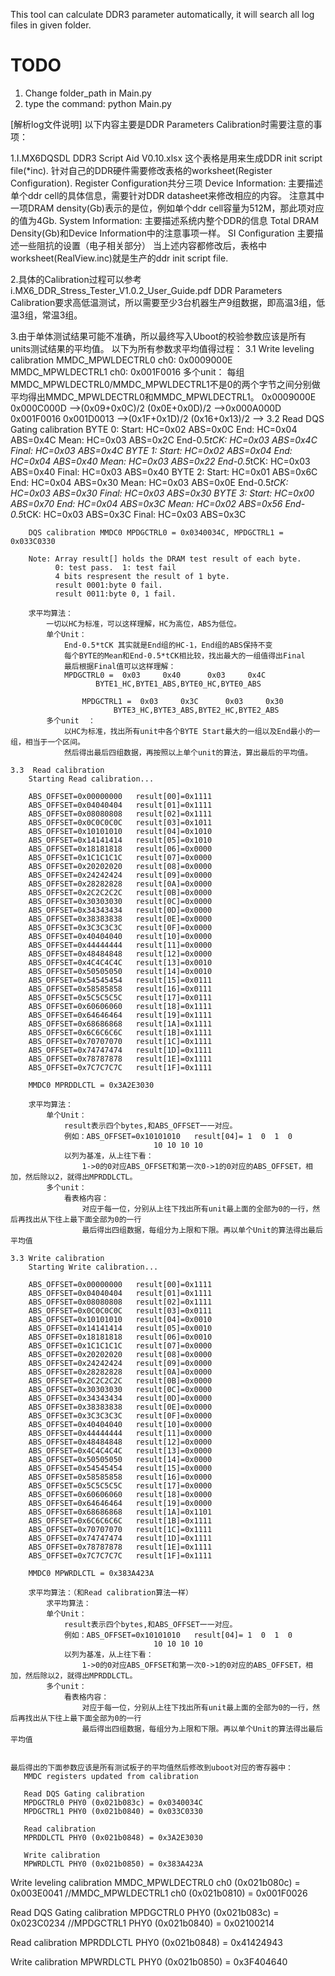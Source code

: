 This tool can calculate DDR3 parameter automatically, it will search all log files in given folder.
# TODO
1. Change folder_path in Main.py
2. type the command: python Main.py

[解析log文件说明]
以下内容主要是DDR Parameters Calibration时需要注意的事项：

1.I.MX6DQSDL DDR3 Script Aid V0.10.xlsx
	这个表格是用来生成DDR init script file(*inc).
	针对自己的DDR硬件需要修改表格的worksheet(Register Configuration).
		Register Configuration共分三项
			Device Information:
				主要描述单个ddr cell的具体信息，需要针对DDR datasheet来修改相应的内容。
				注意其中一项DRAM density(Gb)表示的是位，例如单个ddr cell容量为512M，那此项对应的值为4Gb.
			System Information:
				主要描述系统内整个DDR的信息
				Total DRAM Density(Gb)和Device Information中的注意事项一样。
			SI Configuration
				主要描述一些阻抗的设置（电子相关部分）
		当上述内容都修改后，表格中worksheet(RealView.inc)就是生产的ddr init script file.

2.具体的Calibration过程可以参考i.MX6_DDR_Stress_Tester_V1.0.2_User_Guide.pdf
  DDR Parameters Calibration要求高低温测试，所以需要至少3台机器生产9组数据，即高温3组，低温3组，常温3组。
  

3.由于单体测试结果可能不准确，所以最终写入Uboot的校验参数应该是所有units测试结果的平均值。
	以下为所有参数求平均值得过程：
	3.1 Write leveling calibration
		MMDC_MPWLDECTRL0 ch0: 0x0009000E
		MMDC_MPWLDECTRL1 ch0: 0x001F0016
		多个unit：
			每组MMDC_MPWLDECTRL0/MMDC_MPWLDECTRL1不是0的两个字节之间分别做平均得出MMDC_MPWLDECTRL0和MMDC_MPWLDECTRL1。
			0x0009000E 0x000C000D -->(0x09+0x0C)/2 (0x0E+0x0D)/2 -->0x000A000D
			0x001F0016 0x001D0013 -->(0x1F+0x1D)/2 (0x16+0x13)/2 -->
	3.2 Read DQS Gating calibration
		BYTE 0:
		        Start:           HC=0x02 ABS=0x0C
		        End:             HC=0x04 ABS=0x4C
		        Mean:            HC=0x03 ABS=0x2C
		        End-0.5*tCK:     HC=0x03 ABS=0x4C
		        Final:           HC=0x03 ABS=0x4C
		BYTE 1:
		        Start:           HC=0x02 ABS=0x04
		        End:             HC=0x04 ABS=0x40
		        Mean:            HC=0x03 ABS=0x22
		        End-0.5*tCK:     HC=0x03 ABS=0x40
		        Final:           HC=0x03 ABS=0x40
		BYTE 2:
		        Start:           HC=0x01 ABS=0x6C
		        End:             HC=0x04 ABS=0x30
		        Mean:            HC=0x03 ABS=0x0E
		        End-0.5*tCK:     HC=0x03 ABS=0x30
		        Final:           HC=0x03 ABS=0x30
		BYTE 3:
		        Start:           HC=0x00 ABS=0x70
		        End:             HC=0x04 ABS=0x3C
		        Mean:            HC=0x02 ABS=0x56
		        End-0.5*tCK:     HC=0x03 ABS=0x3C
		        Final:           HC=0x03 ABS=0x3C
		
		
		DQS calibration MMDC0 MPDGCTRL0 = 0x0340034C, MPDGCTRL1 = 0x033C0330
		
		Note: Array result[] holds the DRAM test result of each byte.
		      0: test pass.  1: test fail
		      4 bits respresent the result of 1 byte.
		      result 0001:byte 0 fail.
		      result 0011:byte 0, 1 fail.
		      
		求平均算法：
			一切以HC为标准，可以这样理解，HC为高位，ABS为低位。
			单个Unit：
				End-0.5*tCK 其实就是End组的HC-1，End组的ABS保持不变
				每个BYTE的Mean和End-0.5*tCK相比较，找出最大的一组值得出Final
				最后根据Final值可以这样理解：
				MPDGCTRL0 =  0x03     0x40      0x03     0x4C
					   BYTE1_HC,BYTE1_ABS,BYTE0_HC,BYTE0_ABS 	
			      
			      	MPDGCTRL1 =  0x03     0x3C      0x03     0x30
			      		   BYTE3_HC,BYTE3_ABS,BYTE2_HC,BYTE2_ABS	
			多个unit	：
				以HC为标准，找出所有unit中各个BYTE Start最大的一组以及End最小的一组，相当于一个区间。
				然后得出最后四组数据，再按照以上单个unit的算法，算出最后的平均值。	
				
	3.3  Read calibration
		Starting Read calibration...
		
		ABS_OFFSET=0x00000000   result[00]=0x1111
		ABS_OFFSET=0x04040404   result[01]=0x1111
		ABS_OFFSET=0x08080808   result[02]=0x1111
		ABS_OFFSET=0x0C0C0C0C   result[03]=0x1011
		ABS_OFFSET=0x10101010   result[04]=0x1010
		ABS_OFFSET=0x14141414   result[05]=0x1010
		ABS_OFFSET=0x18181818   result[06]=0x0000
		ABS_OFFSET=0x1C1C1C1C   result[07]=0x0000
		ABS_OFFSET=0x20202020   result[08]=0x0000
		ABS_OFFSET=0x24242424   result[09]=0x0000
		ABS_OFFSET=0x28282828   result[0A]=0x0000
		ABS_OFFSET=0x2C2C2C2C   result[0B]=0x0000
		ABS_OFFSET=0x30303030   result[0C]=0x0000
		ABS_OFFSET=0x34343434   result[0D]=0x0000
		ABS_OFFSET=0x38383838   result[0E]=0x0000
		ABS_OFFSET=0x3C3C3C3C   result[0F]=0x0000
		ABS_OFFSET=0x40404040   result[10]=0x0000
		ABS_OFFSET=0x44444444   result[11]=0x0000
		ABS_OFFSET=0x48484848   result[12]=0x0000
		ABS_OFFSET=0x4C4C4C4C   result[13]=0x0010
		ABS_OFFSET=0x50505050   result[14]=0x0010
		ABS_OFFSET=0x54545454   result[15]=0x0111
		ABS_OFFSET=0x58585858   result[16]=0x0111
		ABS_OFFSET=0x5C5C5C5C   result[17]=0x0111
		ABS_OFFSET=0x60606060   result[18]=0x1111
		ABS_OFFSET=0x64646464   result[19]=0x1111
		ABS_OFFSET=0x68686868   result[1A]=0x1111
		ABS_OFFSET=0x6C6C6C6C   result[1B]=0x1111
		ABS_OFFSET=0x70707070   result[1C]=0x1111
		ABS_OFFSET=0x74747474   result[1D]=0x1111
		ABS_OFFSET=0x78787878   result[1E]=0x1111
		ABS_OFFSET=0x7C7C7C7C   result[1F]=0x1111
		
		MMDC0 MPRDDLCTL = 0x3A2E3030
		
		求平均算法：
			单个Unit：
				result表示四个bytes,和ABS_OFFSET一一对应。
				例如：ABS_OFFSET=0x10101010   result[04]= 1  0  1  0
									10 10 10 10
				以列为基准，从上往下看：
					1->0的0对应ABS_OFFSET和第一次0->1的0对应的ABS_OFFSET，相加，然后除以2，就得出MPRDDLCTL。
			多个unit：
				看表格内容：
					对应于每一位，分别从上往下找出所有unit最上面的全部为0的一行，然后再找出从下往上最下面全部为0的一行
					最后得出四组数据，每组分为上限和下限。再以单个Unit的算法得出最后平均值
			
	3.3 Write calibration
		Starting Write calibration...
		
		ABS_OFFSET=0x00000000   result[00]=0x1111
		ABS_OFFSET=0x04040404   result[01]=0x1111
		ABS_OFFSET=0x08080808   result[02]=0x1111
		ABS_OFFSET=0x0C0C0C0C   result[03]=0x0111
		ABS_OFFSET=0x10101010   result[04]=0x0010
		ABS_OFFSET=0x14141414   result[05]=0x0010
		ABS_OFFSET=0x18181818   result[06]=0x0010
		ABS_OFFSET=0x1C1C1C1C   result[07]=0x0000
		ABS_OFFSET=0x20202020   result[08]=0x0000
		ABS_OFFSET=0x24242424   result[09]=0x0000
		ABS_OFFSET=0x28282828   result[0A]=0x0000
		ABS_OFFSET=0x2C2C2C2C   result[0B]=0x0000
		ABS_OFFSET=0x30303030   result[0C]=0x0000
		ABS_OFFSET=0x34343434   result[0D]=0x0000
		ABS_OFFSET=0x38383838   result[0E]=0x0000
		ABS_OFFSET=0x3C3C3C3C   result[0F]=0x0000
		ABS_OFFSET=0x40404040   result[10]=0x0000
		ABS_OFFSET=0x44444444   result[11]=0x0000
		ABS_OFFSET=0x48484848   result[12]=0x0000
		ABS_OFFSET=0x4C4C4C4C   result[13]=0x0000
		ABS_OFFSET=0x50505050   result[14]=0x0000
		ABS_OFFSET=0x54545454   result[15]=0x0000
		ABS_OFFSET=0x58585858   result[16]=0x0000
		ABS_OFFSET=0x5C5C5C5C   result[17]=0x0000
		ABS_OFFSET=0x60606060   result[18]=0x0000
		ABS_OFFSET=0x64646464   result[19]=0x0000
		ABS_OFFSET=0x68686868   result[1A]=0x1101
		ABS_OFFSET=0x6C6C6C6C   result[1B]=0x1111
		ABS_OFFSET=0x70707070   result[1C]=0x1111
		ABS_OFFSET=0x74747474   result[1D]=0x1111
		ABS_OFFSET=0x78787878   result[1E]=0x1111
		ABS_OFFSET=0x7C7C7C7C   result[1F]=0x1111
		
		MMDC0 MPWRDLCTL = 0x383A423A
		
		求平均算法：（和Read calibration算法一样）
			求平均算法：
			单个Unit：
				result表示四个bytes,和ABS_OFFSET一一对应。
				例如：ABS_OFFSET=0x10101010   result[04]= 1  0  1  0
									10 10 10 10
				以列为基准，从上往下看：
					1->0的0对应ABS_OFFSET和第一次0->1的0对应的ABS_OFFSET，相加，然后除以2，就得出MPRDDLCTL。
			多个unit：
				看表格内容：
					对应于每一位，分别从上往下找出所有unit最上面的全部为0的一行，然后再找出从下往上最下面全部为0的一行
					最后得出四组数据，每组分为上限和下限。再以单个Unit的算法得出最后平均值
		
	
	最后得出的下面参数应该是所有测试板子的平均值然后修改到uboot对应的寄存器中：   
	   MMDC registers updated from calibration
	
	   Read DQS Gating calibration
	   MPDGCTRL0 PHY0 (0x021b083c) = 0x0340034C
	   MPDGCTRL1 PHY0 (0x021b0840) = 0x033C0330
	
	   Read calibration
	   MPRDDLCTL PHY0 (0x021b0848) = 0x3A2E3030
	
	   Write calibration
	   MPWRDLCTL PHY0 (0x021b0850) = 0x383A423A


   Write leveling calibration
   MMDC_MPWLDECTRL0 ch0 (0x021b080c) = 0x003E0041
   //MMDC_MPWLDECTRL1 ch0 (0x021b0810) = 0x001F0026

   Read DQS Gating calibration
   MPDGCTRL0 PHY0 (0x021b083c) = 0x023C0234
   //MPDGCTRL1 PHY0 (0x021b0840) = 0x02100214

   Read calibration
   MPRDDLCTL PHY0 (0x021b0848) = 0x41424943

   Write calibration
   MPWRDLCTL PHY0 (0x021b0850) = 0x3F404640



